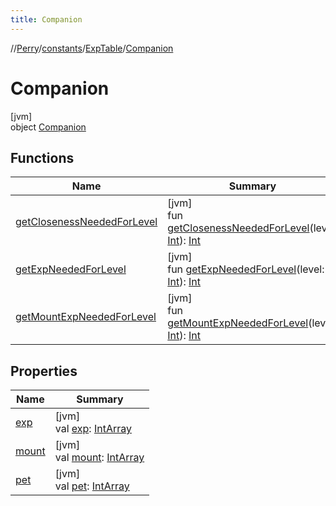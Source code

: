 ```yaml
---
title: Companion
---
```

//[Perry](../../../../index.html)/[constants](../../index.html)/[ExpTable](../index.html)/[Companion](index.html)



# Companion



[jvm]\
object [Companion](index.html)



## Functions


| Name | Summary |
|---|---|
| [getClosenessNeededForLevel](get-closeness-needed-for-level.html) | [jvm]<br>fun [getClosenessNeededForLevel](get-closeness-needed-for-level.html)(level: [Int](https://kotlinlang.org/api/latest/jvm/stdlib/kotlin/-int/index.html)): [Int](https://kotlinlang.org/api/latest/jvm/stdlib/kotlin/-int/index.html) |
| [getExpNeededForLevel](get-exp-needed-for-level.html) | [jvm]<br>fun [getExpNeededForLevel](get-exp-needed-for-level.html)(level: [Int](https://kotlinlang.org/api/latest/jvm/stdlib/kotlin/-int/index.html)): [Int](https://kotlinlang.org/api/latest/jvm/stdlib/kotlin/-int/index.html) |
| [getMountExpNeededForLevel](get-mount-exp-needed-for-level.html) | [jvm]<br>fun [getMountExpNeededForLevel](get-mount-exp-needed-for-level.html)(level: [Int](https://kotlinlang.org/api/latest/jvm/stdlib/kotlin/-int/index.html)): [Int](https://kotlinlang.org/api/latest/jvm/stdlib/kotlin/-int/index.html) |


## Properties


| Name | Summary |
|---|---|
| [exp](exp.html) | [jvm]<br>val [exp](exp.html): [IntArray](https://kotlinlang.org/api/latest/jvm/stdlib/kotlin/-int-array/index.html) |
| [mount](mount.html) | [jvm]<br>val [mount](mount.html): [IntArray](https://kotlinlang.org/api/latest/jvm/stdlib/kotlin/-int-array/index.html) |
| [pet](pet.html) | [jvm]<br>val [pet](pet.html): [IntArray](https://kotlinlang.org/api/latest/jvm/stdlib/kotlin/-int-array/index.html) |

